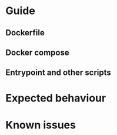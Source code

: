 # Guide

## Dockerfile

## Docker compose

## Entrypoint and other scripts

# Expected behaviour

# Known issues